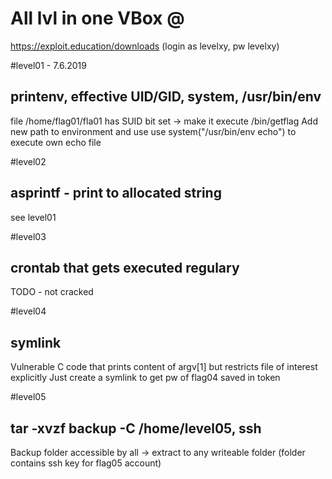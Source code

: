 # All lvl in one VBox @
https://exploit.education/downloads
(login as levelxy, pw levelxy)

#level01 - 7.6.2019
## printenv, effective UID/GID, system, /usr/bin/env 
file /home/flag01/fla01 has SUID bit set -> make it execute /bin/getflag
Add new path to environment and use
use system("/usr/bin/env echo") to execute own echo file

#level02
## asprintf - print to allocated string
see level01

#level03 
## crontab that gets executed regulary
TODO - not cracked


#level04
## symlink
Vulnerable C code that prints content of argv[1] but restricts file of interest explicitly
Just create a symlink to get pw of flag04 saved in token 

#level05
## tar -xvzf backup -C /home/level05, ssh
Backup folder accessible by all -> extract to any writeable folder
(folder contains ssh key for flag05 account)
